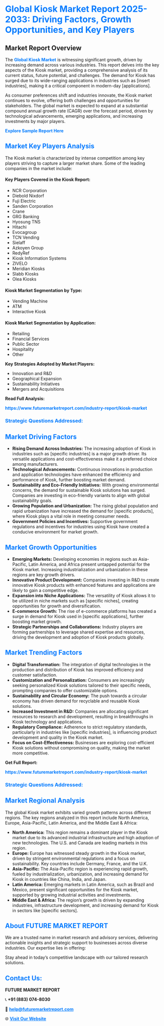 <h1 style="color: #007BFF;">Global Kiosk Market Report 2025-2033: Driving Factors, Growth Opportunities, and Key Players</h1>

<section id="overview">
<h2>Market Report Overview</h2>
<p>The <a href="https://www.futuremarketreport.com/industry-report/kiosk-market" style="color: #007BFF; text-decoration: none;"><strong>Global Kiosk Market</strong></a> is witnessing significant growth, driven by increasing demand across various industries. This report delves into the key aspects of the Kiosk market, providing a comprehensive analysis of its current status, future potential, and challenges. The demand for Kiosk has surged due to its wide-ranging applications in industries such as [insert industries], making it a critical component in modern-day [applications].</p>
<p>As consumer preferences shift and industries innovate, the Kiosk market continues to evolve, offering both challenges and opportunities for stakeholders. The global market is expected to expand at a substantial compound annual growth rate (CAGR) over the forecast period, driven by technological advancements, emerging applications, and increasing investments by major players.</p>
</section>

<section id="overview">
<p><a href="https://www.futuremarketreport.com/request-sample/reportId=102907" style="color: #007BFF; text-decoration: none;"><strong>Explore Sample Report Here</strong></a></p>
</section>

<section id="key-players">
<h2 style="color: #007BFF;">Market Key Players Analysis</h2>
<p>The Kiosk market is characterized by intense competition among key players striving to capture a larger market share. Some of the leading companies in the market include:</p>
<h4>Key Players Covered in the Kiosk Report:</h4>
<ul><li>NCR Corporation</li><li>Diebold Nixdorf</li><li>Fuji Electric</li><li>Sanden Corporation</li><li>Crane</li><li>GRG Banking</li><li>Hyosung TNS</li><li>Hitachi</li><li>Evocagroup</li><li>TCN Vending</li><li>Sielaff</li><li>Azkoyen Group</li><li>RedyRef</li><li>Kiosk Information Systems</li><li>ZIVELO</li><li>Meridian Kiosks</li><li>Slabb Kiosks</li><li>Olea Kiosks</li></ul>
<h4>Kiosk Market Segmentation by Type:</h4>
<ul><li>Vending Machine</li><li>ATM</li><li>Interactive Kiosk</li></ul>

<h4>Kiosk Market Segmentation by Application:</h4>
<ul><li>Retailing</li><li>Financial Services</li><li>Public Sector</li><li>Hospitality</li><li>Other</li></ul>
<p><strong>Key Strategies Adopted by Market Players:</strong></p>
<ul>
<li>Innovation and R&D</li>
<li>Geographical Expansion</li>
<li>Sustainability Initiatives</li>
<li>Mergers and Acquisitions</li>
</ul>
</section>

<section>
<p><strong>Read Full Analysis: </strong></p><a href="https://www.futuremarketreport.com/industry-report/kiosk-market" style="color: #007BFF; text-decoration: none;"><strong>https://www.futuremarketreport.com/industry-report/kiosk-market</strong></a>
<h3 style="color: #007BFF;">Strategic Questions Addressed:</h3>
</section>

<section id="driving-factors">
<h2 style="color: #007BFF;">Market Driving Factors</h2>
<ul>
<li><strong>Rising Demand Across Industries:</strong> The increasing adoption of Kiosk in industries such as [specific industries] is a major growth driver. Its versatile applications and cost-effectiveness make it a preferred choice among manufacturers.</li>
<li><strong>Technological Advancements:</strong> Continuous innovations in production and application technologies have enhanced the efficiency and performance of Kiosk, further boosting market demand.</li>
<li><strong>Sustainability and Eco-Friendly Initiatives:</strong> With growing environmental concerns, the demand for sustainable Kiosk solutions has surged. Companies are investing in eco-friendly variants to align with global sustainability goals.</li>
<li><strong>Growing Population and Urbanization:</strong> The rising global population and rapid urbanization have increased the demand for [specific products], where Kiosk plays a vital role in meeting consumer needs.</li>
<li><strong>Government Policies and Incentives:</strong> Supportive government regulations and incentives for industries using Kiosk have created a conducive environment for market growth.</li>
</ul>
</section>

<section id="growth-opportunities">
<h2 style="color: #007BFF;">Market Growth Opportunities</h2>
<ul>
<li><strong>Emerging Markets:</strong> Developing economies in regions such as Asia-Pacific, Latin America, and Africa present untapped potential for the Kiosk market. Increasing industrialization and urbanization in these regions are key growth drivers.</li>
<li><strong>Innovative Product Development:</strong> Companies investing in R&D to create innovative Kiosk products with enhanced features and applications are likely to gain a competitive edge.</li>
<li><strong>Expansion into Niche Applications:</strong> The versatility of Kiosk allows it to be utilized in niche markets such as [specific niches], creating opportunities for growth and diversification.</li>
<li><strong>E-commerce Growth:</strong> The rise of e-commerce platforms has created a surge in demand for Kiosk used in [specific applications], further boosting market growth.</li>
<li><strong>Strategic Partnerships and Collaborations:</strong> Industry players are forming partnerships to leverage shared expertise and resources, driving the development and adoption of Kiosk products globally.</li>
</ul>
</section>

<section id="trending-factors">
<h2 style="color: #007BFF;">Market Trending Factors</h2>
<ul>
<li><strong>Digital Transformation:</strong> The integration of digital technologies in the production and distribution of Kiosk has improved efficiency and customer satisfaction.</li>
<li><strong>Customization and Personalization:</strong> Consumers are increasingly seeking personalized Kiosk solutions tailored to their specific needs, prompting companies to offer customizable options.</li>
<li><strong>Sustainability and Circular Economy:</strong> The push towards a circular economy has driven demand for recyclable and reusable Kiosk solutions.</li>
<li><strong>Increased Investment in R&D:</strong> Companies are allocating significant resources to research and development, resulting in breakthroughs in Kiosk technology and applications.</li>
<li><strong>Regulatory Compliance:</strong> Adherence to strict regulatory standards, particularly in industries like [specific industries], is influencing product development and quality in the Kiosk market.</li>
<li><strong>Focus on Cost-Effectiveness:</strong> Businesses are exploring cost-efficient Kiosk solutions without compromising on quality, making the market more competitive.</li>
</ul>
</section>

<section>
<p><strong>Get Full Report: </strong></p><a href="https://www.futuremarketreport.com/industry-report/kiosk-market" style="color: #007BFF; text-decoration: none;"><strong>https://www.futuremarketreport.com/industry-report/kiosk-market</strong></a>
<h3 style="color: #007BFF;">Strategic Questions Addressed:</h3>
</section>


<section id="regional-analysis">
<h2 style="color: #007BFF;">Market Regional Analysis</h2>
<p>The global Kiosk market exhibits varied growth patterns across different regions. The key regions analyzed in this report include North America, Europe, Asia-Pacific, Latin America, and the Middle East & Africa:</p>
<ul>
<li><strong>North America:</strong> This region remains a dominant player in the Kiosk market due to its advanced industrial infrastructure and high adoption of new technologies. The U.S. and Canada are leading markets in this region.</li>
<li><strong>Europe:</strong> Europe has witnessed steady growth in the Kiosk market, driven by stringent environmental regulations and a focus on sustainability. Key countries include Germany, France, and the U.K.</li>
<li><strong>Asia-Pacific:</strong> The Asia-Pacific region is experiencing rapid growth, fueled by industrialization, urbanization, and increasing demand for Kiosk in countries like China, India, and Japan.</li>
<li><strong>Latin America:</strong> Emerging markets in Latin America, such as Brazil and Mexico, present significant opportunities for the Kiosk market, supported by growing industrial activities and investments.</li>
<li><strong>Middle East & Africa:</strong> The region’s growth is driven by expanding industries, infrastructure development, and increasing demand for Kiosk in sectors like [specific sectors].</li>
</ul>
</section>

<footer>
<h2 style="color: #007BFF;">About FUTURE MARKET REPORT</h2>
<p>We are a trusted name in market research and advisory services, delivering actionable insights and strategic support to businesses across diverse industries. Our expertise lies in offering:</p>

<p>Stay ahead in today’s competitive landscape with our tailored research solutions.</p>

<h2 style="color: #007BFF;">Contact Us:</h2>
<p><strong>FUTURE MARKET REPORT</strong></p>
<p>📞 <strong>+91 (883) 074-8030</strong></p>
<p>📧 <strong><a href="mailto:help@futuremarketreport.com" style="color: #007BFF;">help@futuremarketreport.com</a></strong></p>
<p>🌐 <strong><a href="https://www.futuremarketreport.com/" style="color: #007BFF;">Visit Our Website</a></strong></p>
</footer>